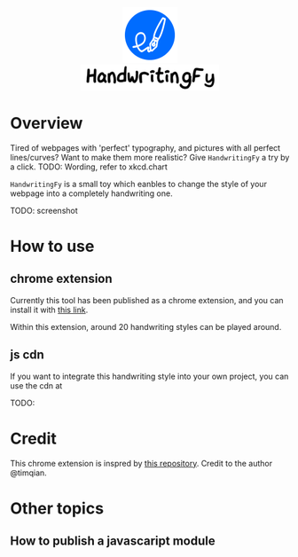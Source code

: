 <div align="center">
  <img src="./images/logo.png" style="width: 100px;"><br>
  <img src="./images/handwritingfy.png" style="width: 250px;">
</div>

# Overview

Tired of webpages with 'perfect' typography, and pictures with all perfect lines/curves? Want to make them more realistic? Give `HandwritingFy` a try by a click.
TODO: Wording, refer to xkcd.chart

`HandwritingFy` is a small toy which eanbles to change the style of your webpage into a completely handwriting one.

TODO: screenshot

# How to use

## chrome extension

Currently this tool has been published as a chrome extension, and you can install it with [this link](TODO:).

Within this extension, around 20 handwriting styles can be played around.

## js cdn

If you want to integrate this handwriting style into your own project, you can use the cdn at

TODO:

# Credit

This chrome extension is inspred by [this repository](https://github.com/timqian/chart.xkcd). Credit to the author @timqian.

# Other topics

## How to publish a javascaript module
